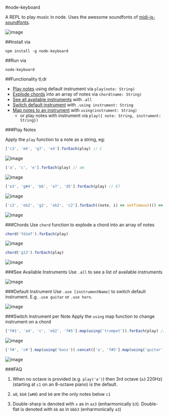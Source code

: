 #node-keyboard

A REPL to play music in node. Uses the awesome soundfonts of [midi-js-soundfonts](https://github.com/gleitz/midi-js-soundfonts). 

![image](https://cloud.githubusercontent.com/assets/799038/15515842/0786779c-21be-11e6-9e34-78c05c179b7f.png)

##Install via

    npm install -g node-keyboard

##Run via

    node-keyboard

##Functionality tl;dr

* [Play notes](#play-notes) using default instrument via `play(note: String)`
* [Explode chords](#chord) into an array of notes via `chord(name: String)` 
* [See all available instruments](#see-available-instruments) with `.all`
* [Switch default instrument](#switch-default-instrument) with `.using instrument: String`
* [Map notes to an instrument](#switch-instrument-per-note) with `using(instrument: String)`
    * or play notes with instrument via `play({ note: String, instrument: String})`

###Play Notes

Apply the `play` function to a note as a string, eg:

```javascript
['c3', 'e6', 'g7', 'e4'].forEach(play) // C
```
![image](https://cloud.githubusercontent.com/assets/799038/15515306/84b4e0f8-21bb-11e6-96a9-7a0917b9eb25.png)

```javascript
['a', 'c', 'e'].forEach(play) // am
```
![image](https://cloud.githubusercontent.com/assets/799038/15515351/bdccfa74-21bb-11e6-8140-c1f6fcb11282.png)

```javascript
['e3', 'g#4', 'b6', 'e7', 'd5'].forEach(play) // E7
```
![image](https://cloud.githubusercontent.com/assets/799038/15515362/d3c5f7fe-21bb-11e6-8a97-815e79b0fa16.png)

```javascript
['c2', 'eb2', 'g2', 'eb2', 'c2'].forEach((note, i) => setTimeout(() => play(note), i * 500)) // cm triad
```
![image](https://cloud.githubusercontent.com/assets/799038/15515393/013e2a80-21bc-11e6-8819-553e5f835fce.png)

###Chords
Use `chord` function to explode a chord into an array of notes

```javascript
chord('fdim7').forEach(play)
```
![image](https://cloud.githubusercontent.com/assets/799038/15634513/018c8d52-2594-11e6-9315-b390b1c6e637.png)

```javascript
chord('g13').forEach(play)
```
![image](https://cloud.githubusercontent.com/assets/799038/15634521/26cf7ca0-2594-11e6-9f61-28b8e8fd969d.png)

###See Available Instruments
Use `.all` to see a list of available instruments

![image](https://cloud.githubusercontent.com/assets/799038/15515672/624c272c-21bd-11e6-884b-25984cb2c1b7.png)

###Default Instrument
Use `.use [instrumentName]` to switch default instrument. E.g. `.use guitar` or `.use horn`.

![image](https://cloud.githubusercontent.com/assets/799038/15515555/b4a01b92-21bc-11e6-8d4d-355a530273ce.png)

###Switch Instrument per Note
Apply the `using` map function to change instrument on a chord

```javascript
['f#1', 'a4', 'c', 'eb2', 'f#5'].map(using('trumpet')).forEach(play) // fdim7
```
![image](https://cloud.githubusercontent.com/assets/799038/15515450/4ef16fa8-21bc-11e6-9264-deea8906e83c.png)

```javascript
['f#', 'c#'].map(using('bass')).concat(['a', 'f#5'].map(using('guitar'))).forEach(play) // f#m
```
![image](https://cloud.githubusercontent.com/assets/799038/15515502/83dfe5a0-21bc-11e6-98e7-0626f0db9707.png)

###FAQ

1. When no octave is provided (e.g. `play('a')`) then 3rd octave (`a3` 220Hz) (starting at `c1` on an 8-octave piano) is the default.

2. `a0`, `bb0` (`a#0`) and `b0` are the only notes below `c1`

3. Double-sharp is denoted with `x` as in `ax3` (enharmonically `b3`). Double-flat is denoted with `bb` as in `bbb3` (enharmonically `a3`)
